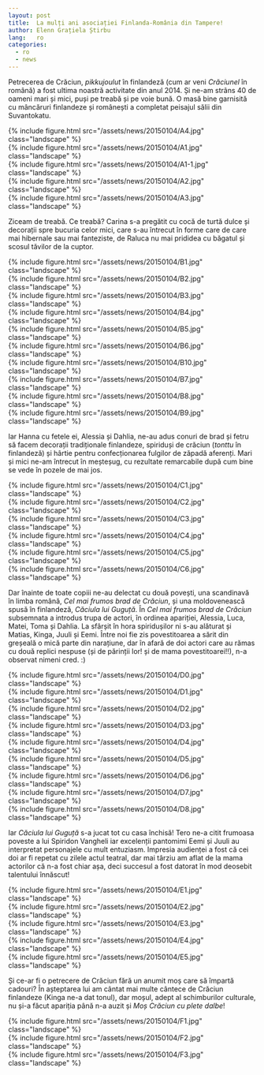 ```yaml
---
layout: post
title:  La mulți ani asociației Finlanda-România din Tampere!
author: Elenn Grațiela Știrbu
lang:   ro
categories:
  - ro
  - news
---
```


Petrecerea de Crăciun, _pikkujoulut_ în finlandeză (cum ar veni _Crăciunel_ în română) a fost ultima noastră activitate din anul 2014. Și ne-am strâns 40 de oameni mari și mici, puși pe treabă și pe voie  bună. O masă bine garnisită cu mâncăruri finlandeze și românești a completat peisajul sălii din Suvantokatu.

<div class="row">
  <div class="col-md-3">
    {% include figure.html src="/assets/news/20150104/A4.jpg" class="landscape" %}
  </div>
  <div class="col-md-4">
    {% include figure.html src="/assets/news/20150104/A1.jpg" class="landscape" %}
  </div>
  <div class="col-md-4">
    {% include figure.html src="/assets/news/20150104/A1-1.jpg" class="landscape" %}
  </div>
  <div class="col-md-4">
    {% include figure.html src="/assets/news/20150104/A2.jpg" class="landscape" %}
  </div>
  <div class="col-md-4">
    {% include figure.html src="/assets/news/20150104/A3.jpg" class="landscape" %}
  </div>
</div>

Ziceam de treabă. Ce treabă? Carina s-a pregătit cu cocă de turtă dulce și decorații spre bucuria celor mici, care s-au întrecut în forme care de care mai hibernale sau mai fanteziste, de Raluca nu mai prididea cu băgatul și scosul tăvilor de la cuptor. 

<div class="row">
  <div class="col-md-4">
    {% include figure.html src="/assets/news/20150104/B1.jpg" class="landscape" %}
  </div>
  <div class="col-md-4">
    {% include figure.html src="/assets/news/20150104/B2.jpg" class="landscape" %}
  </div>
  <div class="col-md-4">
    {% include figure.html src="/assets/news/20150104/B3.jpg" class="landscape" %}
  </div>
  <div class="col-md-3">
    {% include figure.html src="/assets/news/20150104/B4.jpg" class="landscape" %}
  </div>
  <div class="col-md-3">
    {% include figure.html src="/assets/news/20150104/B5.jpg" class="landscape" %}
  </div>
  <div class="col-md-3">
    {% include figure.html src="/assets/news/20150104/B6.jpg" class="landscape" %}
  </div>
  <div class="col-md-3">
    {% include figure.html src="/assets/news/20150104/B10.jpg" class="landscape" %}
  </div>
  <div class="col-md-4">
    {% include figure.html src="/assets/news/20150104/B7.jpg" class="landscape" %}
  </div>
  <div class="col-md-4">
    {% include figure.html src="/assets/news/20150104/B8.jpg" class="landscape" %}
  </div>
  <div class="col-md-4">
    {% include figure.html src="/assets/news/20150104/B9.jpg" class="landscape" %}
  </div>
</div>

Iar Hanna cu fetele ei, Alessia și Dahlia, ne-au adus conuri de brad și fetru să facem decorații tradiționale finlandeze, spiriduși de crăciun (_tonttu_ în finlandeză) și hârtie pentru confecționarea fulgilor de zăpadă aferenți. Mari și mici ne-am întrecut în meșteșug, cu rezultate remarcabile după cum bine se vede în pozele de mai jos.

<div class="row">
  <div class="col-md-4">
    {% include figure.html src="/assets/news/20150104/C1.jpg" class="landscape" %}
  </div>
  <div class="col-md-4">
    {% include figure.html src="/assets/news/20150104/C2.jpg" class="landscape" %}
  </div>
  <div class="col-md-4">
    {% include figure.html src="/assets/news/20150104/C3.jpg" class="landscape" %}
  </div>
  <div class="col-md-4">
    {% include figure.html src="/assets/news/20150104/C4.jpg" class="landscape" %}
  </div>
  <div class="col-md-4">
    {% include figure.html src="/assets/news/20150104/C5.jpg" class="landscape" %}
  </div>
  <div class="col-md-4">
    {% include figure.html src="/assets/news/20150104/C6.jpg" class="landscape" %}
  </div>
</div>

Dar înainte de toate copiii ne-au delectat cu două povești, una scandinavă în limba română, _Cel mai frumos brad de Crăciun_, și una moldovenească spusă în finlandeză, _Căciula lui Guguță_. În _Cel mai frumos brad de Crăciun_ subsemnata a introdus trupa de actori, în ordinea apariției, Alessia, Luca, Matei, Toma și Dahlia. La sfârșit în hora spiridușilor ni s-au alăturat și Matias, Kinga, Juuli și Eemi. Între noi fie zis povestitoarea a sărit din greșeală o mică parte din narațiune, dar în afară de doi actori care au rămas cu două replici nespuse (și de părinții lor! și de mama povestitoarei!!), n-a observat nimeni cred. :)

<div class="row">
  <div class="col-md-4">
    {% include figure.html src="/assets/news/20150104/D0.jpg" class="landscape" %}
  </div>
  <div class="col-md-4">
    {% include figure.html src="/assets/news/20150104/D1.jpg" class="landscape" %}
  </div>
  <div class="col-md-4">
    {% include figure.html src="/assets/news/20150104/D2.jpg" class="landscape" %}
  </div>
  <div class="col-md-4">
    {% include figure.html src="/assets/news/20150104/D3.jpg" class="landscape" %}
  </div>
  <div class="col-md-4">
    {% include figure.html src="/assets/news/20150104/D4.jpg" class="landscape" %}
  </div>
  <div class="col-md-4">
    {% include figure.html src="/assets/news/20150104/D5.jpg" class="landscape" %}
  </div>
  <div class="col-md-4">
    {% include figure.html src="/assets/news/20150104/D6.jpg" class="landscape" %}
  </div>
  <div class="col-md-4">
    {% include figure.html src="/assets/news/20150104/D7.jpg" class="landscape" %}
  </div>
  <div class="col-md-4">
    {% include figure.html src="/assets/news/20150104/D8.jpg" class="landscape" %}
  </div>
</div>

Iar _Căciula lui Guguță_ s-a jucat tot cu casa închisă! Tero ne-a citit frumoasa poveste a lui Spiridon Vangheli iar excelenții pantomimi Eemi și Juuli au interpretat personajele cu mult entuziasm. Impresia audienței a fost că cei doi ar fi repetat cu zilele actul teatral, dar mai târziu am aflat de la mama actorilor că n-a fost chiar așa, deci succesul a fost datorat în mod deosebit talentului înnăscut!

<div class="row">
  <div class="col-md-3">
    {% include figure.html src="/assets/news/20150104/E1.jpg" class="landscape" %}
  </div>
  <div class="col-md-4">
    {% include figure.html src="/assets/news/20150104/E2.jpg" class="landscape" %}
  </div>
  <div class="col-md-4">
    {% include figure.html src="/assets/news/20150104/E3.jpg" class="landscape" %}
  </div>
  <div class="col-md-4">
    {% include figure.html src="/assets/news/20150104/E4.jpg" class="landscape" %}
  </div>
  <div class="col-md-4">
    {% include figure.html src="/assets/news/20150104/E5.jpg" class="landscape" %}
  </div>
</div>

Și ce-ar fi o petrecere de Crăciun fără un anumit moș care să împartă cadouri? În așteptarea lui am cântat mai multe cântece de Crăciun finlandeze (Kinga ne-a dat tonul), dar moșul, adept al schimburilor culturale, nu și-a făcut apariția până n-a auzit și _Moș Crăciun cu plete dalbe_! 

<div class="row">
  <div class="col-md-4">
    {% include figure.html src="/assets/news/20150104/F1.jpg" class="landscape" %}
  </div>
  <div class="col-md-4">
    {% include figure.html src="/assets/news/20150104/F2.jpg" class="landscape" %}
  </div>
  <div class="col-md-4">
    {% include figure.html src="/assets/news/20150104/F3.jpg" class="landscape" %}
  </div>
</div>
